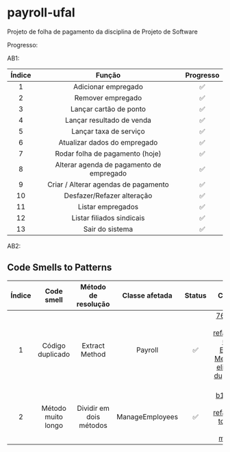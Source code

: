 # payroll-ufal
Projeto de folha de pagamento da disciplina de Projeto de Software

Progresso:

AB1:

| Índice   |          Função                        | Progresso |
|:--------:|:--------------------------------------:|:---------:|
|     1    |  Adicionar empregado                   |     ✅    |
|     2    |  Remover empregado                     |     ✅    |
|     3    |  Lançar cartão de ponto                |     ✅    |
|     4    |  Lançar resultado de venda             |     ✅    |
|     5    |  Lançar taxa de serviço                |     ✅    |
|     6    |  Atualizar dados do empregado          |     ✅    |
|     7    |  Rodar folha de pagamento (hoje)       |     ✅    |
|     8    |  Alterar agenda de pagamento de empregado |     ✅    |
|     9    |  Criar / Alterar agendas de pagamento  |     ✅    |
|    10    |  Desfazer/Refazer alteração            |     ✅    |
|    11    |  Listar empregados                     |     ✅    |
|    12    |  Listar filiados sindicais             |     ✅    |
|    13    |  Sair do sistema                       |     ✅    |

AB2:
## Code Smells to Patterns
| Índice   |     Code smell      |     Método de resolução |  Classe afetada | Status | Commit |
|:--------:|:-------------------:|:-----------------------:|:---------------:|:------:|:------:|
|     1    |  Código duplicado   |     Extract Method      |     Payroll     |  ✅    | [76a93a1 - refactoring using Extract Method to eliminate duplicated code](https://github.com/edubarr/payroll-ufal/commit/76a93a108ee600e113a0784f2321c2ed7205e9ef) |
|     2    |  Método muito longo | Dividir em dois métodos | ManageEmployees |  ✅    | [b11e349 - refactoring to avoid long method](https://github.com/edubarr/payroll-ufal/commit/b11e349ea86d6c660757ad0e97687786f5db4b56) |